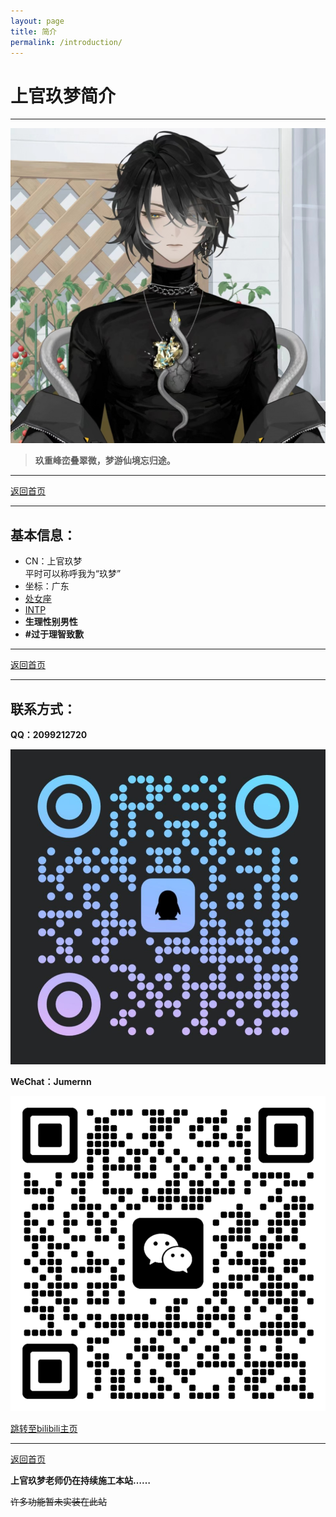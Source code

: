 ```yaml
---
layout: page
title: 简介
permalink: /introduction/
---
```


# 上官玖梦简介

---

![Avatar](images/avatar.jpg)

>**玖重峰峦叠翠微，梦游仙境忘归途。**

---

[返回首页](../)

---

## 基本信息：
- CN：上官玖梦  
  平时可以称呼我为“玖梦”
- 坐标：广东
- [处女座](https://baike.baidu.com/item/%E5%A4%84%E5%A5%B3%E5%BA%A7/2859614)
- [INTP](https://www.16personalities.com/ch/intp-%E4%BA%BA%E6%A0%BC)
- **生理性别男性**
- **#过于理智致歉**

---

[返回首页](../)

---

## 联系方式：

**QQ：2099212720**

![QQ QRCode](images/QQ-QRCode.jpg)

**WeChat：Jumernn**

![WeChat QRCode](images/WeChat-QRCode.png)

[跳转至bilibili主页](https://space.bilibili.com/353199743)

---

[返回首页](../)

**上官玖梦老师仍在持续施工本站……**

~~许多功能暂未实装在此站~~